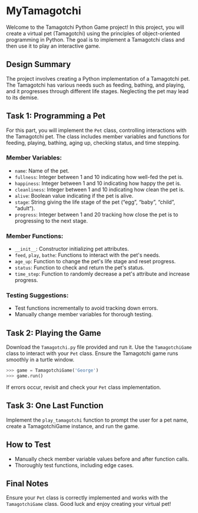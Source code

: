 # MyTamagotchi

Welcome to the Tamagotchi Python Game project! In this project, you will create a virtual pet (Tamagotchi) using the principles of object-oriented programming in Python. The goal is to implement a Tamagotchi class and then use it to play an interactive game.


## Design Summary

The project involves creating a Python implementation of a Tamagotchi pet. The Tamagotchi has various needs such as feeding, bathing, and playing, and it progresses through different life stages. Neglecting the pet may lead to its demise.

## Task 1: Programming a Pet

For this part, you will implement the `Pet` class, controlling interactions with the Tamagotchi pet. The class includes member variables and functions for feeding, playing, bathing, aging up, checking status, and time stepping.

### Member Variables:
- `name`: Name of the pet.
- `fullness`: Integer between 1 and 10 indicating how well-fed the pet is.
- `happiness`: Integer between 1 and 10 indicating how happy the pet is.
- `cleanliness`: Integer between 1 and 10 indicating how clean the pet is.
- `alive`: Boolean value indicating if the pet is alive.
- `stage`: String giving the life stage of the pet (“egg”, “baby”, “child”, “adult”).
- `progress`: Integer between 1 and 20 tracking how close the pet is to progressing to the next stage.

### Member Functions:
- `__init__`: Constructor initializing pet attributes.
- `feed`, `play`, `bathe`: Functions to interact with the pet's needs.
- `age_up`: Function to change the pet's life stage and reset progress.
- `status`: Function to check and return the pet's status.
- `time_step`: Function to randomly decrease a pet's attribute and increase progress.

### Testing Suggestions:
- Test functions incrementally to avoid tracking down errors.
- Manually change member variables for thorough testing.

## Task 2: Playing the Game

Download the `Tamagotchi.py` file provided and run it. Use the `TamagotchiGame` class to interact with your `Pet` class. Ensure the Tamagotchi game runs smoothly in a turtle window.

```python
>>> game = TamagotchiGame('George')
>>> game.run()
```

If errors occur, revisit and check your `Pet` class implementation.

## Task 3: One Last Function

Implement the `play_tamagotchi` function to prompt the user for a pet name, create a TamagotchiGame instance, and run the game.

## How to Test

- Manually check member variable values before and after function calls.
- Thoroughly test functions, including edge cases.

## Final Notes

Ensure your `Pet` class is correctly implemented and works with the `TamagotchiGame` class. Good luck and enjoy creating your virtual pet!
